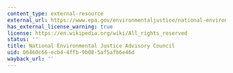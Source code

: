 ```yaml
---
content_type: external-resource
external_url: https://www.epa.gov/environmentaljustice/national-environmental-justice-advisory-council
has_external_license_warning: true
license: https://en.wikipedia.org/wiki/All_rights_reserved
status: ''
title: National Environmental Justice Advisory Council
uid: 06460c66-ecb4-4ffb-9b08-5af5afb6e46d
wayback_url: ''
---
```

